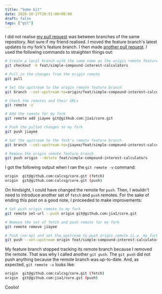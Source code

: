 ```yaml
---
title: "Some Git"
date: 2020-10-27T20:51:00+08:00
draft: false
tags: ["git"]
---
```

I did not realise [my pull request](https://github.com/calcsg/core/pull/5) was between branches of the same repository. Not sure if my friend realised. I moved the feature branch's latest updates to my fork's feature branch. I then made [another pull request](https://github.com/calcsg/core/pull/6). I used the following commands to straighten things out:

```bash
# Create a local branch with the same name as the origin remote feature branch
git checkout -b feat/simple-compound-interest-calculators

# Pull in the changes from the origin remote
git pull

# Set the upstream to the origin remote feature branch
git branch --set-upstream-to=origin/feat/simple-compound-interest-calculators feat/simple-compound-interest-calculators

# Check the remotes and their URLs
git remote -v

# Add the remote for my fork
git remote add jiayee git@github.com:jia1/core.git

# Push the pulled changes to my fork
git push jiayee

# Set the upstream to the fork's remote feature branch
git branch --set-upstream-to=jiayee/feat/simple-compound-interest-calculators feat/simple-compound-interest-calculators

# Remove the origin remote feature branch
git push origin --delete feat/simple-compound-interest-calculators
```

I got the following output when I ran the `git remote -v` command:

```bash
origin	git@github.com:calcsg/core.git (fetch)
origin	git@github.com:calcsg/core.git (push)
```

On hindsight, I could have changed the remote for `push`. Then, I wouldn't need to introduce another set of `fetch` and `push` remotes. For the sake of ending this post on a good note, I proceeded to make improvements:

```bash
# Set push origin remote to my fork
git remote set-url --push origin git@github.com:jia1/core.git

# Remove the set of fetch and push remote for my fork
git remote remove jiayee

# Push (no-op) and set the upstream to push origin remote (i.e. my fork)
git push --set-upstream origin feat/simple-compound-interest-calculators
```

My feature branch stopped tracking its remote branch because I removed the remote. That was why I called another `git push`. The `git push` did not push anything because the remote branch was up-to-date. And, as expected, `git remote -v` looks like:

```bash
origin	git@github.com:calcsg/core.git (fetch)
origin	git@github.com:jia1/core.git (push)
```

Coolio!
